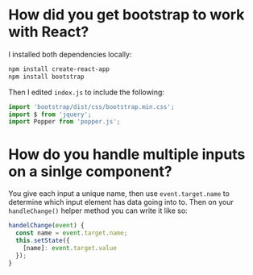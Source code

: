 # How did you get bootstrap to work with React?
I installed both dependencies locally:
```bash
npm install create-react-app
npm install bootstrap
```
Then I edited `index.js` to include the following:
```javascript
import 'bootstrap/dist/css/bootstrap.min.css';
import $ from 'jquery';
import Popper from 'popper.js';
```

# How do you handle multiple inputs on a sinlge component?
You give each input a unique name, then use `event.target.name` to determine which input element has data going into to. Then on your `handleChange()` helper method you can write it like so:
```javascript
handelChange(event) {
  const name = event.target.name;
  this.setState({
    [name]: event.target.value
  });
}
```
